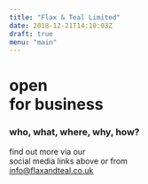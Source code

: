 ```yaml
---
title: "Flax & Teal Limited"
date: 2018-12-21T14:10:03Z
draft: true
menu: "main"
---
```


<h1>open<br/><span class='highlight'>for business</span></h1>
<div id='pg2-down-link'>
  <div id='pg2-link-background'>
    <h3>who, what, where, why, how?</h3>
    <p class='info'>find out more via our<br/>social media links above or from<br/>
    <a href='mailto:info@flaxandteal.co.uk'>info@flaxandteal.co.uk</a></p>
  </div>
</div>
